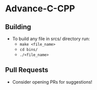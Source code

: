 # Advance-C-CPP
## Building   
* To build any file in srcs/ directory run:  
    * `make <file_name>`
    * `cd bins/`
    * `./<file_name>`

## Pull Requests
* Consider opening PRs for suggestions!
